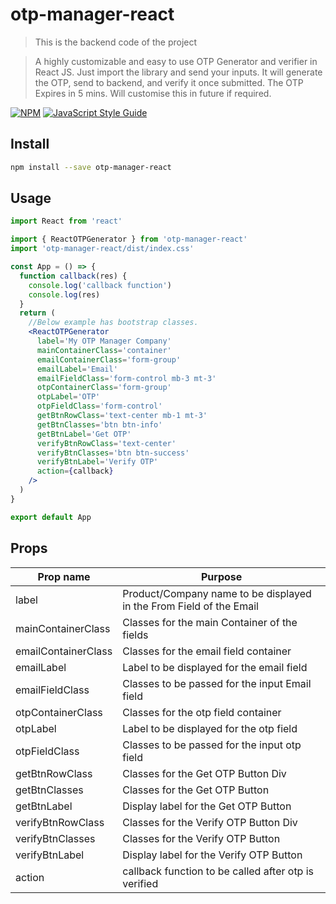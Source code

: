 # otp-manager-react

> This is the backend code of the project



> A highly customizable and easy to use OTP Generator and verifier in React JS. Just import the library and send your inputs. It will generate the OTP, send to backend, and verify it once submitted.
> The OTP Expires in 5 mins. Will customise this in future if required.

[![NPM](https://img.shields.io/npm/v/otp-manager-react.svg)](https://www.npmjs.com/package/otp-manager-react) [![JavaScript Style Guide](https://img.shields.io/badge/code_style-standard-brightgreen.svg)](https://standardjs.com)



## Install

```bash
npm install --save otp-manager-react
```



## Usage

```jsx
import React from 'react'

import { ReactOTPGenerator } from 'otp-manager-react'
import 'otp-manager-react/dist/index.css'

const App = () => {
  function callback(res) {
    console.log('callback function')
    console.log(res)
  }
  return (
    //Below example has bootstrap classes.
    <ReactOTPGenerator
      label='My OTP Manager Company'
      mainContainerClass='container'
      emailContainerClass='form-group'
      emailLabel='Email'
      emailFieldClass='form-control mb-3 mt-3'
      otpContainerClass='form-group'
      otpLabel='OTP'
      otpFieldClass='form-control'
      getBtnRowClass='text-center mb-1 mt-3'
      getBtnClasses='btn btn-info'
      getBtnLabel='Get OTP'
      verifyBtnRowClass='text-center'
      verifyBtnClasses='btn btn-success'
      verifyBtnLabel='Verify OTP'
      action={callback}
    />
  )
}

export default App

```

## Props

 | Prop name  | Purpose |
| ------------- | ------------- |
| label  | Product/Company name to be displayed in the From Field of the Email |
| mainContainerClass | Classes for the main Container of the fields |
| emailContainerClass | Classes for the email field container |
| emailLabel | Label to be displayed for the email field |
| emailFieldClass | Classes to be passed for the input Email field |
| otpContainerClass | Classes for the otp field container |
| otpLabel | Label to be displayed for the otp field |
| otpFieldClass | Classes to be passed for the input otp field |
| getBtnRowClass | Classes for the Get OTP Button Div |
| getBtnClasses | Classes for the Get OTP Button |
| getBtnLabel | Display label for the Get OTP Button |
| verifyBtnRowClass | Classes for the Verify OTP Button Div |
| verifyBtnClasses | Classes for the Verify OTP Button |
| verifyBtnLabel | Display label for the Verify OTP Button |
| action | callback function to be called after otp is verified |
